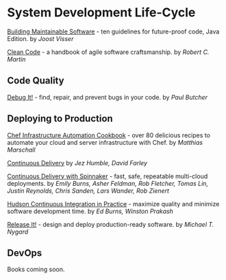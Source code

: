 # System Development Life-Cycle

[Building Maintainable Software](https://files.idax.me/read/tech-books/B/building-maintainable-software.pdf) - ten guidelines for future-proof code, Java Edition. by _Joost Visser_

[Clean Code](https://files.idax.me/read/tech-books/C/clean-code.pdf) - a handbook of agile software craftsmanship. by _Robert C. Martin_



## Code Quality

[Debug It!](https://files.idax.me/read/tech-books/D/debug-it.pdf) - find, repair, and prevent bugs in your code. by _Paul Butcher_



## Deploying to Production

[Chef Infrastructure Automation Cookbook](https://files.idax.me/read/tech-books/C/chef-infrastructure-automation-cookbook.pdf) - over 80 delicious recipes to automate your cloud and server infrastructure with Chef. by _Matthias Marschall_

[Continuous Delivery](https://files.idax.me/read/tech-books/C/continuous-delivery.pdf) by _Jez Humble, David Farley_

[Continuous Delivery with Spinnaker](https://files.idax.me/read/tech-books/C/continuous-delivery-with-spinnaker.pdf) - fast, safe, repeatable multi-cloud deployments. by _Emily Burns, Asher Feldman, Rob Fletcher, Tomas Lin, Justin Reynolds, Chris Sanden, Lars Wander, Rob Zienert_

[Hudson Continuous Integration in Practice](https://files.idax.me/read/tech-books/H/hudson-continuous-integration-in-practice.pdf) - maximize quality and minimize software development time. by _Ed Burns, Winston Prakash_

[Release It!](https://files.idax.me/read/tech-books/R/release-it.pdf) - design and deploy production-ready software. by _Michael T. Nygard_

## DevOps

Books coming soon.